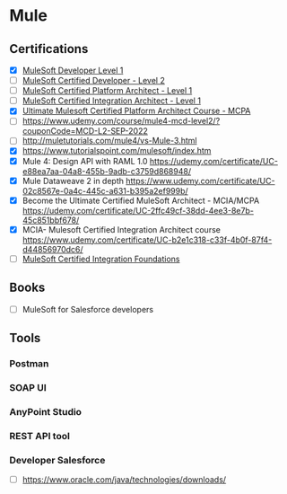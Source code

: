 # Mule
## Certifications
- [x] [MuleSoft Developer Level 1](https://github.com/lvhkhanh/Mule/files/9594153/report.1._KhanhLVH_MCD.pdf)
- [ ] [MuleSoft Certified Developer - Level 2](https://training.mulesoft.com/certification/developer-mule4-level2)
- [ ] [MuleSoft Certified Platform Architect - Level 1](https://training.mulesoft.com/certification/architect-platform-level1)
- [ ] [MuleSoft Certified Integration Architect - Level 1](https://training.mulesoft.com/certification/architect-integration-level1)
- [x] [Ultimate Mulesoft Certified Platform Architect Course - MCPA](https://udemy-certificate.s3.amazonaws.com/pdf/UC-9451b309-37f1-472a-9ffc-8edfc197bfc5.pdf)
- [ ] https://www.udemy.com/course/mule4-mcd-level2/?couponCode=MCD-L2-SEP-2022
- [ ] http://muletutorials.com/mule4/vs-Mule-3.html
- [x] https://www.tutorialspoint.com/mulesoft/index.htm
- [x] Mule 4: Design API with RAML 1.0 https://udemy.com/certificate/UC-e88ea7aa-04a8-455b-9adb-c3759d868948/
- [x] Mule Dataweave 2 in depth https://www.udemy.com/certificate/UC-02c8567e-0a4c-445c-a631-b395a2ef999b/
- [x] Become the Ultimate Certified MuleSoft Architect - MCIA/MCPA https://udemy.com/certificate/UC-2ffc49cf-38dd-4ee3-8e7b-45c851bbf678/
- [x] MCIA- Mulesoft Certified Integration Architect course https://www.udemy.com/certificate/UC-b2e1c318-c33f-4b0f-87f4-d44856970dc6/
- [ ] [MuleSoft Certified Integration Foundations](https://training.mulesoft.com/certification/foundations-integration)
## Books
- [ ] MuleSoft for Salesforce developers
## Tools
### Postman
### SOAP UI
### AnyPoint Studio
### REST API tool
### Developer Salesforce
- [ ] https://www.oracle.com/java/technologies/downloads/
